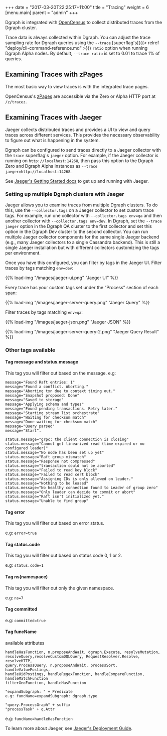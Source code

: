 +++
date = "2017-03-20T22:25:17+11:00"
title = "Tracing"
weight = 6
[menu.main]
    parent = "admin"
+++

Dgraph is integrated with [OpenCensus](https://opencensus.io/zpages/) to collect distributed traces from the Dgraph cluster.

Trace data is always collected within Dgraph. You can adjust the trace sampling rate for Dgraph queries using the `--trace` [superflag's]({{< relref "deploy/cli-command-reference.md" >}}) `ratio` option when running Dgraph Alpha nodes. By default, `--trace ratio`  is set to 0.01 to trace 1% of queries.

## Examining Traces with zPages

The most basic way to view traces is with the integrated trace pages.

OpenCensus's [zPages](https://opencensus.io/zpages/) are accessible via the Zero or Alpha HTTP port at `/z/tracez`.

## Examining Traces with Jaeger

Jaeger collects distributed traces and provides a UI to view and query traces across different services. This provides the necessary observability to figure out what is happening in the system.

Dgraph can be configured to send traces directly to a Jaeger collector with the `trace` superflag's `jaeger` option. For example, if the Jaeger collector is running on `http://localhost:14268`, then pass this option to the Dgraph Zero and Dgraph Alpha instances as `--trace jaeger=http://localhost:14268`.

See [Jaeger's Getting Started docs](https://www.jaegertracing.io/docs/getting-started/) to get up and running with Jaeger.

### Setting up multiple Dgraph clusters with Jaeger

Jaeger allows you to examine traces from multiple Dgraph clusters. To do this, use the `--collector.tags` on a Jaeger collector to set custom trace tags. For example, run one collector with `--collector.tags env=qa` and then another collector with `--collector.tags env=dev`. In Dgraph, set the `--trace jaeger` option in the Dgraph QA cluster to the first collector and set this option in the Dgraph Dev cluster to the second collector.
You can run multiple Jaeger collector components for the same single Jaeger backend (e.g., many Jaeger collectors to a single Cassandra backend). This is still a single Jaeger installation but with different collectors customizing the tags per environment.

Once you have this configured, you can filter by tags in the Jaeger UI. Filter traces by tags matching `env=dev`:

{{% load-img "/images/jaeger-ui.png" "Jaeger UI" %}}

Every trace has your custom tags set under the “Process” section of each span:

{{% load-img "/images/jaeger-server-query.png" "Jaeger Query" %}}

Filter traces by tags matching `env=qa`:

{{% load-img "/images/jaeger-json.png" "Jaeger JSON" %}}

{{% load-img "/images/jaeger-server-query-2.png" "Jaeger Query Result" %}}

### Other tags available

#### Tag message and status.message

This tag you will filter out based on the message.
e.g:
```
message="Found Raft entries: 1"
message="Found a conflict. Aborting."
message="Aborting txn due to context timing out."
message="Snapshot proposed: Done"
message="Saved to storage"
message="Applying schema and types"
message="Found pending transactions. Retry later."
message="Starting stream list orchestrate"
message="Waiting for checksum match"
message="Done waiting for checksum match"
message="Query parsed"
message="Start".

status.message="grpc: the client connection is closing"
status.message="Cannot get linearized read (time expired or no configured leader)"
status.message="No node has been set up yet"
status.message="Raft group mismatch"
status.message="Response not compressed"
status.message="transaction could not be aborted"
status.message="Failed to read key block"
status.message="Failed to read cert block"
status.message="Assigning IDs is only allowed on leader."
status.message="Nothing to be leased"
status.message="No healthy connection found to Leader of group zero"
status.message="Only leader can decide to commit or abort"
status.message="Raft isn't initialized yet."
status.message="Unable to find group"
```

#### Tag error

This tag you will filter out based on error status.

e.g: `error=true`

#### Tag status.code

This tag you will filter out based on status code 0, 1 or 2.

e.g: `status.code=1`

#### Tag ns(namespace)

This tag you will filter out only the given namespace.

e.g: `ns=7`

#### Tag committed

e.g: `committed=true`

#### Tag funcName

available attributes
```
handleHasFunction, n.proposeAndWait, dgraph.Execute, resolveMutation,
resolveQuery,resolveCustomDQLQuery, RequestResolver.Resolve, resolveHTTP,
query.ProcessQuery, n.proposeAndWait, processSort, handleValuePostings,
handleUidPostings, handleRegexFunction, handleCompareFunction, handleMatchFunction
filterGeoFunction, handleHasFunction

"expandSubgraph: " + Predicate
e.g: funcName=expandSubgraph: dgraph.type

"query.ProcessGraph" + suffix
"processTask" + q.Attr
```

e.g: `funcName=handleHasFunction`

To learn more about Jaeger, see [Jaeger's Deployment Guide](https://www.jaegertracing.io/docs/deployment/).

